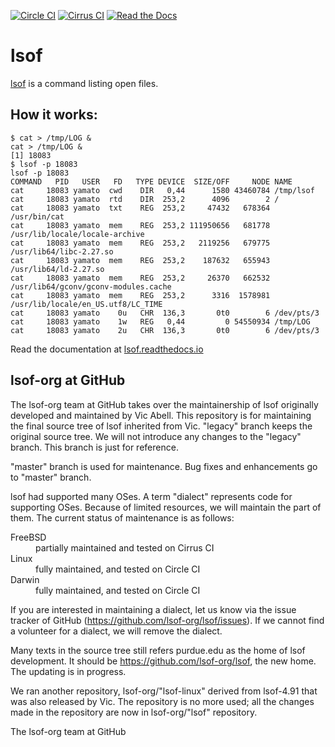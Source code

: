[![Circle CI](https://circleci.com/gh/lsof-org/lsof.svg?style=svg)](https://circleci.com/gh/lsof-org/lsof)
[![Cirrus CI](https://img.shields.io/cirrus/github/lsof-org/lsof)](https://cirrus-ci.com/github/lsof-org/lsof)
[![Read the Docs](https://readthedocs.org/projects/lsof/badge/?version=latest)](https://lsof.readthedocs.io/en/latest/)

# lsof

[lsof](https://en.wikipedia.org/wiki/Lsof) is a command listing open files.

## How it works:

```
$ cat > /tmp/LOG &
cat > /tmp/LOG &
[1] 18083
$ lsof -p 18083
lsof -p 18083
COMMAND   PID   USER   FD   TYPE DEVICE  SIZE/OFF     NODE NAME
cat     18083 yamato  cwd    DIR   0,44      1580 43460784 /tmp/lsof
cat     18083 yamato  rtd    DIR  253,2      4096        2 /
cat     18083 yamato  txt    REG  253,2     47432   678364 /usr/bin/cat
cat     18083 yamato  mem    REG  253,2 111950656   681778 /usr/lib/locale/locale-archive
cat     18083 yamato  mem    REG  253,2   2119256   679775 /usr/lib64/libc-2.27.so
cat     18083 yamato  mem    REG  253,2    187632   655943 /usr/lib64/ld-2.27.so
cat     18083 yamato  mem    REG  253,2     26370   662532 /usr/lib64/gconv/gconv-modules.cache
cat     18083 yamato  mem    REG  253,2      3316  1578981 /usr/lib/locale/en_US.utf8/LC_TIME
cat     18083 yamato    0u   CHR  136,3       0t0        6 /dev/pts/3
cat     18083 yamato    1w   REG   0,44         0 54550934 /tmp/LOG
cat     18083 yamato    2u   CHR  136,3       0t0        6 /dev/pts/3
```

Read the documentation at [lsof.readthedocs.io](https://lsof.readthedocs.io/)

## lsof-org at GitHub

The lsof-org team at GitHub takes over the maintainership of lsof originally
developed and maintained by Vic Abell. This repository is for maintaining the
final source tree of lsof inherited from Vic. "legacy" branch keeps the original
source tree. We will not introduce any changes to the "legacy" branch. This
branch is just for reference.

"master" branch is used for maintenance. Bug fixes and enhancements go to
"master" branch.

lsof had supported many OSes. A term "dialect" represents code for supporting
OSes. Because of limited resources, we will maintain the part of them. The
current status of maintenance is as follows:

<dl>
<dt>FreeBSD</dt>
<dd>partially maintained and tested on Cirrus CI</dd>
<dt>Linux</dt>
<dd>fully maintained, and tested on Circle CI</dd>
<dt>Darwin</dt>
<dd>fully maintained, and tested on Circle CI</dd>
</dl>

If you are interested in maintaining a dialect, let us know via the issue
tracker of GitHub (https://github.com/lsof-org/lsof/issues). If we cannot find a
volunteer for a dialect, we will remove the dialect.

Many texts in the source tree still refers purdue.edu as the home of lsof
development. It should be https://github.com/lsof-org/lsof, the new home. The
updating is in progress.

We ran another repository, lsof-org/"lsof-linux" derived from lsof-4.91 that was
also released by Vic. The repository is no more used; all the changes made in
the repository are now in lsof-org/"lsof" repository.

The lsof-org team at GitHub
